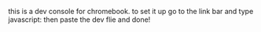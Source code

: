 this is a dev console for chromebook.
to set it up go to the link bar and type javascript: then paste the dev flie and done!
